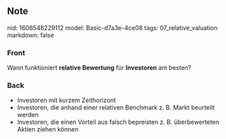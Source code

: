 ## Note
nid: 1606548229112
model: Basic-d7a3e-4ce08
tags: 07_relative_valuation
markdown: false

### Front
<p>Wann funktioniert <b>relative Bewertung</b> für
<b>Investoren</b> am besten?

### Back
<div>
  <div>
    <ul>
      <li><span>Investoren mit kurzem Zeithorizont</span>
      <li><span>Investoren, die anhand einer relativen Benchmark z.
      B. Markt beurteilt werden</span>
      <li><span>Investoren, die einen Vorteil aus falsch bepreisten
      z. B. überbewerteten Aktien ziehen können</span>
    </ul>
  </div>
</div>
